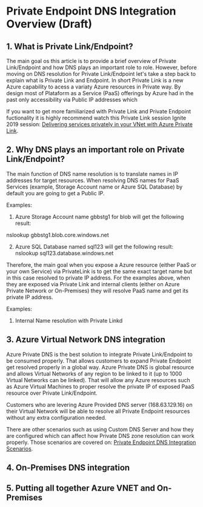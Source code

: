 # Private Endpoint DNS Integration Overview (Draft)

## 1. What is Private Link/Endpoint?

The main goal os this article is to provide a brief overview of Private Link/Endpoint and how DNS plays an important role to role. However, before moving on DNS resolution for Private Link/Endpoint let's take a step back to explain what is Private Link and Endpoint. In short Private Link is a new Azure capability to acess a variaty Azure resources in Private way. By design most of Plataform as a Service (PaaS) offerings by Azure had in the past only accessibility via Public IP addresses which

If you want to get more familiarized with Private Link and Private Endpoint fuctionality it is highly recommend watch this Private Link session Ignite 2019 session: [Delivering services privately in your VNet with Azure Private Link](https://myignite.techcommunity.microsoft.com/sessions/BRK3168?source=TechCommunity).

## 2. Why DNS plays an important role on Private Link/Endpoint?

The main function of DNS name resolution is to translate names in IP addresses for target resources. When resolving DNS names for PaaS Services (example, Storage Account name or Azure SQL Database) by default you are going to get a Public IP.

Examples:
1) Azure Storage Account name gbbstg1 for blob will get the following result:

nslookup gbbstg1.blob.core.windows.net

2) Azure SQL Database named sql123 will get the following result:
nslookup sql123.database.windows.net

Therefore, the main goal when you expose a Azure resource (either PaaS or your own Service) via PrivateLink is to get the same exact target name but in this case resolved to private IP address. For the examples above, when they are exposed via Private Link and internal clients (either on Azure Private Network or On-Premises) they will resolve PaaS name and get its private IP address.

Examples:
1) Internal Name resolution with Private Linkd

## 3. Azure Virtual Network DNS integration

Azure Private DNS is the best solution to integrate Private Link/Endpoint to be consumed properly. That allows customers to expand Private Endpoint get resolved properly in a global way. Azure Private DNS is global resource and allows Virtual Networks of any region to be linked to it (up to 1000 Virtual Networks can be linked). That will allow any Azure resources such as Azure Virtual Machines to proper resolve the private IP of exposed PaaS resource over Private Link/Endpoint.

Customers who are levering Azure Provided DNS server (168.63.129.16) on their Virtual Network will be able to resolve all Private Endpoint resources without any extra configuration needed.

There are other scenarios such as using Custom DNS Server and how they are configured which can affect how Private DNS zone resolution can work properly. Those scenarios are covered on: [Private Endpoint DNS Integration Scenarios](https://github.com/dmauser/PrivateLink/tree/master/DNS-Integration-Scenarios).

## 4. On-Premises DNS integration



## 5. Putting all together Azure VNET and On-Premises 

